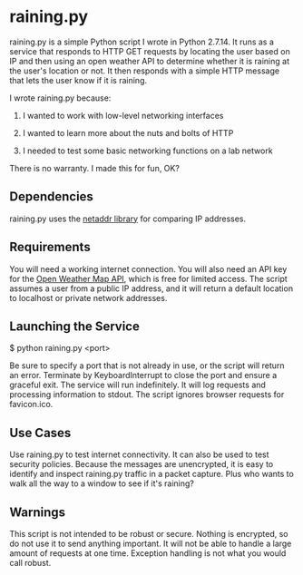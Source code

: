 # raining.py

raining.py is a simple Python script I wrote in Python 2.7.14. It runs as a service that responds to HTTP GET requests by locating the user based on IP and then using an open weather API to determine whether it is raining at the user's location or not. It then responds with a simple HTTP message that lets the user know if it is raining.

I wrote raining.py because:

1. I wanted to work with low-level networking interfaces

2. I wanted to learn more about the nuts and bolts of HTTP

3. I needed to test some basic networking functions on a lab network

There is no warranty. I made this for fun, OK?

## Dependencies

raining.py uses the [netaddr library](https://netaddr.readthedocs.io/en/latest/) for comparing IP addresses.

## Requirements

You will need a working internet connection. You will also need an API key for the [Open Weather Map API](https://openweathermap.org/api), which is free for limited access. The script assumes a user from a public IP address, and it will return a default location to localhost or private network addresses.

## Launching the Service

$ python raining.py &lt;port&gt;

Be sure to specify a port that is not already in use, or the script will return an error. Terminate by KeyboardInterrupt to close the port and ensure a graceful exit. The service will run indefinitely. It will log requests and processing information to stdout. The script ignores browser requests for favicon.ico.

## Use Cases

Use raining.py to test internet connectivity. It can also be used to test security policies. Because the messages are unencrypted, it is easy to identify and inspect raining.py traffic in a packet capture. Plus who wants to walk all the way to a window to see if it's raining?

## Warnings

This script is not intended to be robust or secure. Nothing is encrypted, so do not use it to send anything important. It will not be able to handle a large amount of requests at one time. Exception handling is not what you would call robust.

